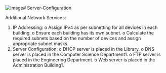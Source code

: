 ![image](https://github.com/user-attachments/assets/98a2f69a-9f66-4f16-a447-65c3f948f6d3)# Server-Configuration

Additional Network Services:
1.	IP Addressing:
o	Assign IPv4 as per subnetting for all devices in each building.
o	Ensure each building has its own subnet.
o	Calculate the required subnets based on the number of devices and assign appropriate subnet masks.
2.	Server Configuration:
o	DHCP server is placed in the Library.
o	DNS server is placed in the Computer Science Department1.
o	FTP server is placed in the Engineering Department.
o	Web server is placed in the Administration Building1.
